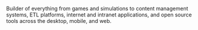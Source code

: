Builder of everything from games and simulations to content management systems, ETL platforms, internet and intranet applications, and open source tools across the desktop, mobile, and web.


